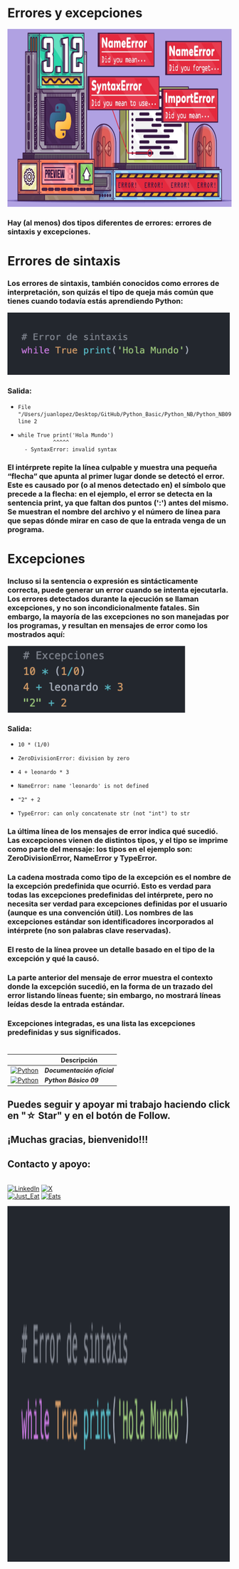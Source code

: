 # Errores y excepciones
<img src="../imagenes/14.-PyE&E.png" width="700" height="400">

### Hay (al menos) dos tipos diferentes de errores: errores de sintaxis y excepciones.

# Errores de sintaxis

### Los errores de sintaxis, también conocidos como errores de interpretación, son quizás el tipo de queja más común que tienes cuando todavía estás aprendiendo Python:

<img src="../imagenes/14.-PycdES.png" width="500" height="140">

### Salida:
-     File "/Users/juanlopez/Desktop/GitHub/Python_Basic/Python_NB/Python_NB09.py", line 2
-     while True print('Hola Mundo')
                 ^^^^^
        - SyntaxError: invalid syntax

### El intérprete repite la línea culpable y muestra una pequeña “flecha” que apunta al primer lugar donde se detectó el error. Este es causado por (o al menos detectado en) el símbolo que precede a la flecha: en el ejemplo, el error se detecta en la sentencia print, ya que faltan dos puntos (':') antes del mismo. Se muestran el nombre del archivo y el número de línea para que sepas dónde mirar en caso de que la entrada venga de un programa.

# Excepciones

### Incluso si la sentencia o expresión es sintácticamente correcta, puede generar un error cuando se intenta ejecutarla. Los errores detectados durante la ejecución se llaman excepciones, y no son incondicionalmente fatales. Sin embargo, la mayoría de las excepciones no son manejadas por los programas, y resultan en mensajes de error como los mostrados aquí:

<img src="../imagenes/14.-PycdEE.png" width="400" height="150">

### Salida:
-     10 * (1/0)
-     ZeroDivisionError: division by zero

-     4 + leonardo * 3
-     NameError: name 'leonardo' is not defined

-     "2" + 2
-     TypeError: can only concatenate str (not "int") to str

### La última línea de los mensajes de error indica qué sucedió. Las excepciones vienen de distintos tipos, y el tipo se imprime como parte del mensaje: los tipos en el ejemplo son: ZeroDivisionError, NameError y TypeError.

### La cadena mostrada como tipo de la excepción es el nombre de la excepción predefinida que ocurrió. Esto es verdad para todas las excepciones predefinidas del intérprete, pero no necesita ser verdad para excepciones definidas por el usuario (aunque es una convención útil). Los nombres de las excepciones estándar son identificadores incorporados al intérprete (no son palabras clave reservadas).

### El resto de la línea provee un detalle basado en el tipo de la excepción y qué la causó.

### La parte anterior del mensaje de error muestra el contexto donde la excepción sucedió, en la forma de un trazado del error listando líneas fuente; sin embargo, no mostrará líneas leídas desde la entrada estándar.

### Excepciones integradas, es una lista las excepciones predefinidas y sus significados.

#
|  | Descripción |
|-----:|---------------|
| [![Python](https://img.shields.io/badge/python-3670A0?style=for-the-badge&logo=python&logoColor=ffdd54)](https://entrenamiento-python-basico.readthedocs.io/es/3.7/leccion1/index.html#) | ***Documentación oficial*** |
| [![Python](https://img.shields.io/badge/python-3670A0?style=for-the-badge&logo=python&logoColor=ffdd54)](../Python_NB/Python_NB09.md) | ***Python Básico 09*** |

## Puedes seguir y apoyar mi trabajo haciendo click en "☆ Star" y en el botón de Follow.
## ¡Muchas gracias, bienvenido!!!

## Contacto y apoyo:

<br>[![LinkedIn](https://img.shields.io/badge/Oscar_Florin-0077B5?style=for-the-badge&logo=linkedin&logoColor=white&labelColor=101010)](https://www.linkedin.com/in/oscarflorincontreras)
[![X](https://img.shields.io/badge/DevozzCloud-%23000000.svg?style=for-the-badge&logo=X&logoColor=white)](https://twitter.com/DevozzCloud)</br>
[![Just_Eat](https://img.shields.io/badge/🌮_Donaciones_para_tacos-7A1FA2?style=for-the-badge&logo=)](https://paypal.me/OscarFlorin?country.x=MX&locale.x=es_XC)
[![Eats](https://img.shields.io/badge/🐈_Donaciones_para_gatos-black?style=for-the-badge&logo=)](https://paypal.me/OscarFlorin?country.x=MX&locale.x=es_XC)


<img src="../imagenes/14.-PycdES.png" width="500" height="800">